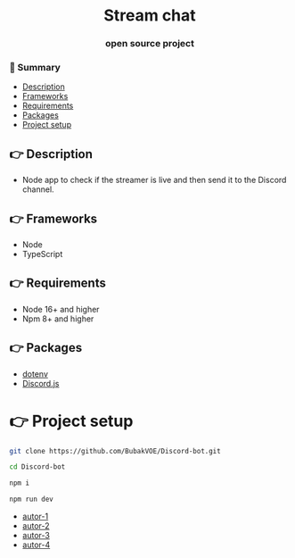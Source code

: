 ﻿<div align="center">

# Stream chat

### open source project
</div>

### :notebook_with_decorative_cover: Summary

-   [Description](#point_right-description)
-   [Frameworks](#point_right-frameworks)
-   [Requirements](#point_right-requirements)
-   [Packages](#point_right-packages)
-   [Project setup](#point_right-project-setup)


## :point_right: Description
- Node app to check if the streamer is live and then send it to the Discord channel.

## :point_right: Frameworks

-   Node
-   TypeScript

## :point_right: Requirements

- Node 16+ and higher
- Npm 8+ and higher

## :point_right: Packages

- [dotenv](https://www.npmjs.com/package/dotenv)
- [Discord.js](https://discord.js.org/docs/packages/discord.js/14.16.2)

# :point_right: Project setup
```sh
git clone https://github.com/BubakVOE/Discord-bot.git
```
```sh
cd Discord-bot
```
```sh
npm i
```
```sh
npm run dev
```

-   [autor-1](https://ludwigtomas.cz/)
-   [autor-2](https://seznam.cz/)
-   [autor-3](https://seznam.cz/)
-   [autor-4](https://seznam.cz/)
